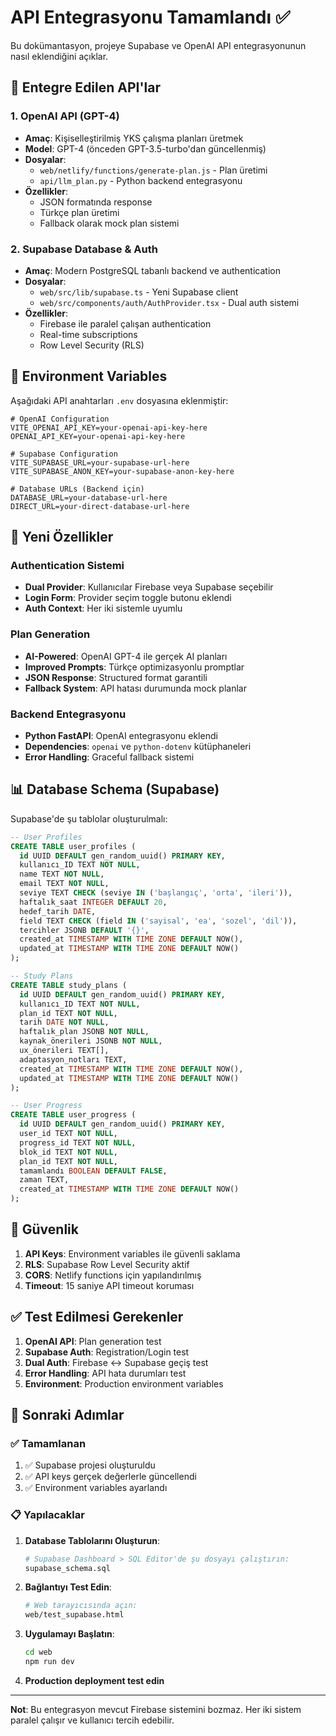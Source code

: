 # API Entegrasyonu Tamamlandı ✅

Bu dokümantasyon, projeye Supabase ve OpenAI API entegrasyonunun nasıl eklendiğini açıklar.

## 🔧 Entegre Edilen API'lar

### 1. OpenAI API (GPT-4)
- **Amaç**: Kişiselleştirilmiş YKS çalışma planları üretmek
- **Model**: GPT-4 (önceden GPT-3.5-turbo'dan güncellenmiş)
- **Dosyalar**:
  - `web/netlify/functions/generate-plan.js` - Plan üretimi
  - `api/llm_plan.py` - Python backend entegrasyonu
- **Özellikler**:
  - JSON formatında response
  - Türkçe plan üretimi
  - Fallback olarak mock plan sistemi

### 2. Supabase Database & Auth
- **Amaç**: Modern PostgreSQL tabanlı backend ve authentication
- **Dosyalar**:
  - `web/src/lib/supabase.ts` - Yeni Supabase client
  - `web/src/components/auth/AuthProvider.tsx` - Dual auth sistemi
- **Özellikler**:
  - Firebase ile paralel çalışan authentication
  - Real-time subscriptions
  - Row Level Security (RLS)

## 📝 Environment Variables

Aşağıdaki API anahtarları `.env` dosyasına eklenmiştir:

```env
# OpenAI Configuration
VITE_OPENAI_API_KEY=your-openai-api-key-here
OPENAI_API_KEY=your-openai-api-key-here

# Supabase Configuration  
VITE_SUPABASE_URL=your-supabase-url-here
VITE_SUPABASE_ANON_KEY=your-supabase-anon-key-here

# Database URLs (Backend için)
DATABASE_URL=your-database-url-here
DIRECT_URL=your-direct-database-url-here
```

## 🚀 Yeni Özellikler

### Authentication Sistemi
- **Dual Provider**: Kullanıcılar Firebase veya Supabase seçebilir
- **Login Form**: Provider seçim toggle butonu eklendi
- **Auth Context**: Her iki sistemle uyumlu

### Plan Generation
- **AI-Powered**: OpenAI GPT-4 ile gerçek AI planları
- **Improved Prompts**: Türkçe optimizasyonlu promptlar
- **JSON Response**: Structured format garantili
- **Fallback System**: API hatası durumunda mock planlar

### Backend Entegrasyonu
- **Python FastAPI**: OpenAI entegrasyonu eklendi
- **Dependencies**: `openai` ve `python-dotenv` kütüphaneleri
- **Error Handling**: Graceful fallback sistemi

## 📊 Database Schema (Supabase)

Supabase'de şu tablolar oluşturulmalı:

```sql
-- User Profiles
CREATE TABLE user_profiles (
  id UUID DEFAULT gen_random_uuid() PRIMARY KEY,
  kullanıcı_ID TEXT NOT NULL,
  name TEXT NOT NULL,
  email TEXT NOT NULL,
  seviye TEXT CHECK (seviye IN ('başlangıç', 'orta', 'ileri')),
  haftalık_saat INTEGER DEFAULT 20,
  hedef_tarih DATE,
  field TEXT CHECK (field IN ('sayisal', 'ea', 'sozel', 'dil')),
  tercihler JSONB DEFAULT '{}',
  created_at TIMESTAMP WITH TIME ZONE DEFAULT NOW(),
  updated_at TIMESTAMP WITH TIME ZONE DEFAULT NOW()
);

-- Study Plans
CREATE TABLE study_plans (
  id UUID DEFAULT gen_random_uuid() PRIMARY KEY,
  kullanıcı_ID TEXT NOT NULL,
  plan_id TEXT NOT NULL,
  tarih DATE NOT NULL,
  haftalık_plan JSONB NOT NULL,
  kaynak_önerileri JSONB NOT NULL,
  ux_önerileri TEXT[],
  adaptasyon_notları TEXT,
  created_at TIMESTAMP WITH TIME ZONE DEFAULT NOW(),
  updated_at TIMESTAMP WITH TIME ZONE DEFAULT NOW()
);

-- User Progress
CREATE TABLE user_progress (
  id UUID DEFAULT gen_random_uuid() PRIMARY KEY,
  user_id TEXT NOT NULL,
  progress_id TEXT NOT NULL,
  blok_id TEXT NOT NULL,
  plan_id TEXT NOT NULL,
  tamamlandı BOOLEAN DEFAULT FALSE,
  zaman TEXT,
  created_at TIMESTAMP WITH TIME ZONE DEFAULT NOW()
);
```

## 🔐 Güvenlik

1. **API Keys**: Environment variables ile güvenli saklama
2. **RLS**: Supabase Row Level Security aktif
3. **CORS**: Netlify functions için yapılandırılmış
4. **Timeout**: 15 saniye API timeout koruması

## ✅ Test Edilmesi Gerekenler

1. **OpenAI API**: Plan generation test
2. **Supabase Auth**: Registration/Login test
3. **Dual Auth**: Firebase ↔ Supabase geçiş test
4. **Error Handling**: API hata durumları test
5. **Environment**: Production environment variables

## 🎯 Sonraki Adımlar

### ✅ Tamamlanan
1. ✅ Supabase projesi oluşturuldu
2. ✅ API keys gerçek değerlerle güncellendi
3. ✅ Environment variables ayarlandı

### 📋 Yapılacaklar
1. **Database Tablolarını Oluşturun**:
   ```bash
   # Supabase Dashboard > SQL Editor'de şu dosyayı çalıştırın:
   supabase_schema.sql
   ```

2. **Bağlantıyı Test Edin**:
   ```bash
   # Web tarayıcısında açın:
   web/test_supabase.html
   ```

3. **Uygulamayı Başlatın**:
   ```bash
   cd web
   npm run dev
   ```

4. **Production deployment test edin**

---

**Not**: Bu entegrasyon mevcut Firebase sistemini bozmaz. Her iki sistem paralel çalışır ve kullanıcı tercih edebilir.
